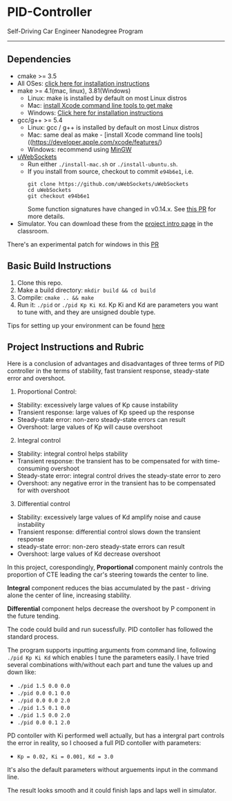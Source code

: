 # PID-Controller
Self-Driving Car Engineer Nanodegree Program

---

## Dependencies

* cmake >= 3.5
 * All OSes: [click here for installation instructions](https://cmake.org/install/)
* make >= 4.1(mac, linux), 3.81(Windows)
  * Linux: make is installed by default on most Linux distros
  * Mac: [install Xcode command line tools to get make](https://developer.apple.com/xcode/features/)
  * Windows: [Click here for installation instructions](http://gnuwin32.sourceforge.net/packages/make.htm)
* gcc/g++ >= 5.4
  * Linux: gcc / g++ is installed by default on most Linux distros
  * Mac: same deal as make - [install Xcode command line tools]((https://developer.apple.com/xcode/features/)
  * Windows: recommend using [MinGW](http://www.mingw.org/)
* [uWebSockets](https://github.com/uWebSockets/uWebSockets)
  * Run either `./install-mac.sh` or `./install-ubuntu.sh`.
  * If you install from source, checkout to commit `e94b6e1`, i.e.
    ```
    git clone https://github.com/uWebSockets/uWebSockets 
    cd uWebSockets
    git checkout e94b6e1
    ```
    Some function signatures have changed in v0.14.x. See [this PR](https://github.com/udacity/CarND-MPC-Project/pull/3) for more details.
* Simulator. You can download these from the [project intro page](https://github.com/udacity/self-driving-car-sim/releases) in the classroom.

There's an experimental patch for windows in this [PR](https://github.com/udacity/CarND-PID-Control-Project/pull/3)

## Basic Build Instructions

1. Clone this repo.
2. Make a build directory: `mkdir build && cd build`
3. Compile: `cmake .. && make`
4. Run it: `./pid` or `./pid Kp Ki Kd`. Kp Ki and Kd are parameters you want to tune with, and they are unsigned double type. 

Tips for setting up your environment can be found [here](https://classroom.udacity.com/nanodegrees/nd013/parts/40f38239-66b6-46ec-ae68-03afd8a601c8/modules/0949fca6-b379-42af-a919-ee50aa304e6a/lessons/f758c44c-5e40-4e01-93b5-1a82aa4e044f/concepts/23d376c7-0195-4276-bdf0-e02f1f3c665d)

## Project Instructions and Rubric

Here is a conclusion of advantages and disadvantages of three terms of PID controller in the terms of stability, fast transient response, steady-state error and overshoot.

1. Proportional Control:
- Stability: excessively large values of Kp cause instability
- Transient response: large values of Kp speed up the response 
- Steady-state error: non-zero steady-state errors can result
- Overshoot: large values of Kp will cause overshoot

2. Integral control
- Stability: integral control helps stability
- Transient response: the transient has to be compensated for with time-consuming overshoot
- Steady-state error: integral control drives the steady-state error to zero
- Overshoot: any negative error in the transient has to be compensated for with
overshoot

3. Differential control
- Stability: excessively large values of Kd amplify noise and cause instability
- Transient response: differential control slows down the transient response
- steady-state error: non-zero steady-state errors can result
- Overshoot: large values of Kd decrease overshoot

In this project, corespondingly, **Proportional** component mainly controls the proportion of CTE leading the car's steering towards the center to line.

**Integral** component reduces the bias accumulated by the past - driving alone the center of line, increasing stability.
 
**Differential** component helps decrease the overshoot by P component in the future tending.

The code could build and run sucessfully. PID contoller has followed the standard process.

The program supports inputting arguments from command line, following  `./pid Kp Ki Kd` which enables I tune the parameters easily. I have tried several combinations with/without each part and tune the values up and down like:

- `./pid 1.5 0.0 0.0`
- `./pid 0.0 0.1 0.0`
- `./pid 0.0 0.0 2.0`
- `./pid 1.5 0.1 0.0`
- `./pid 1.5 0.0 2.0`
- `./pid 0.0 0.1 2.0`

PD contoller with Ki performed well actually, but has a intergral part controls the error in reality, so I choosed a full PID contoller with parameters:
  - `Kp = 0.02, Ki = 0.001, Kd = 3.0`

  It's also the default parameters without arguements input in the command line.

  The result looks smooth and it could finish laps and laps well in simulator. 
